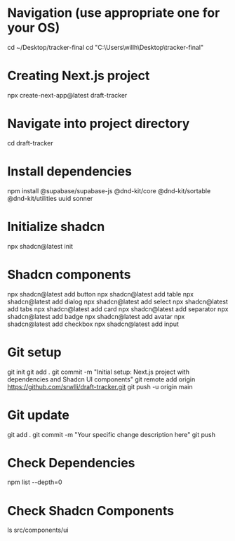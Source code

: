 # Navigation (use appropriate one for your OS)
cd ~/Desktop/tracker-final
cd "C:\Users\willh\Desktop\tracker-final"

# Creating Next.js project
npx create-next-app@latest draft-tracker

# Navigate into project directory
cd draft-tracker

# Install dependencies
npm install @supabase/supabase-js @dnd-kit/core @dnd-kit/sortable @dnd-kit/utilities uuid sonner

# Initialize shadcn
npx shadcn@latest init

# Shadcn components
npx shadcn@latest add button
npx shadcn@latest add table
npx shadcn@latest add dialog
npx shadcn@latest add select
npx shadcn@latest add tabs
npx shadcn@latest add card
npx shadcn@latest add separator
npx shadcn@latest add badge
npx shadcn@latest add avatar
npx shadcn@latest add checkbox
npx shadcn@latest add input

# Git setup
git init
git add .
git commit -m "Initial setup: Next.js project with dependencies and Shadcn UI components"
git remote add origin https://github.com/srwlli/draft-tracker.git
git push -u origin main

# Git update
git add .
git commit -m "Your specific change description here"
git push

# Check Dependencies
npm list --depth=0

# Check Shadcn Components
ls src/components/ui


